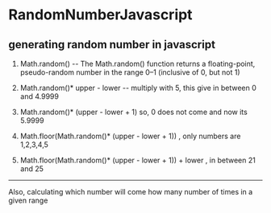 # RandomNumberJavascript
generating random number in javascript
--------------------------
1. Math.random() -- The Math.random() function returns a floating-point, pseudo-random number in the range 0–1 (inclusive of 0, but not 1)

2. Math.random()* upper - lower -- multiply with 5, this give in between 0 and 4.9999

3. Math.random()* (upper - lower + 1) so, 0 does not come and now its 5.9999

4. Math.floor(Math.random()* (upper - lower + 1)) , only numbers are 1,2,3,4,5

5. Math.floor(Math.random()* (upper - lower + 1)) + lower , in between 21 and 25
----------------------------

Also, calculating which number will come how many number of times in a given range


